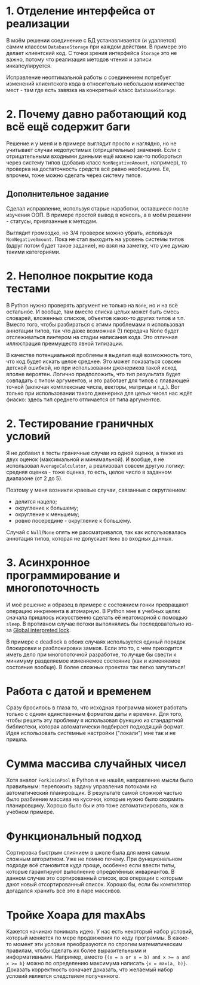 # 1. Отделение интерфейса от реализации
В моём решении соединение с БД устанавливается (и удаляется)
самим классом `DatabaseStorage` при каждом действии.
В примере это делает клиентский код.
С точки зрения интерфейса `Storage` это не важно,
потому что реализация методов чтения и записи инкапсулируется.

Исправление неоптимальной работы с соединением
потребует изменений клиентского кода
в относительно небольшом количестве мест -
там где есть завязка на конкретный класс `DatabaseStorage`.


# 2. Почему давно работающий код всё ещё содержит баги
Решение и у меня и в примере выглядит просто и наглядно,
но не учитывает случаи недопустимых (отрицательных) значений.
Если с отрицательными входными данными ещё можно как-то побороться
через систему типов (добавив класс `NonNegativeAmount`, например),
то проверка на достаточность средств всё равно необходима.
Её, впрочем, тоже можно сделать через систему типов.

## Дополнительное задание
Сделал исправление, используя старые наработки,
оставшиеся после изучения ООП.
В примере простой вывод в консоль, а в моём решении -
статусы, привязанные к методам.

Выглядит громоздко, но 3/4 проверок можно убрать,
используя `NonNegativeAmount`.
Пока не стал выходить на уровень системы типов
(вдруг потом будет такое задание),
но взял на заметку, что уже думаю такими категориями.


# 2. Неполное покрытие кода тестами
В Python нужно проверять аргумент не только на `None`, но и на всё остальное.
И вообще, там вместо списка целых может быть смесь
словарей, вложенных списков, объектов каких-то других типов и т.п.
Вместо того, чтобы разбираться с этими проблемами
я использовал аннотации типов,
так что даже возможная (!) передача None будет отслеживаться линтером
на стадии написания кода.
Это отличная иллюстрация преимуществ явной типизации.

В качестве потенциальной проблемы я выделил ещё возможность того,
что код будет искать целое среднее.
Это может показаться совсем детской ошибкой,
но при использовании дженериков такой исход вполне вероятен.
Логично предположить, что тип результата будет совпадать с типом аргументов,
и это работает для типов с плавающей точкой
(включая комплексные числа, векторы, матрицы и т.д.).
Вот только при использовании такого дженерика для целых чисел нас ждёт фиаско:
здесь тип среднего отличается от типа аргументов.


# 2. Тестирование граничных условий
Я не добавил в тесты граничные случаи из одной оценки,
а также из двух оценок (максимальной и минимальной).
И вообще, я не использовал `AverageCalculator`,
а реализовал совсем другую логику:
средняя оценка - тоже оценка,
то есть, целое число в заданном диапазоне (от 2 до 5).

Поэтому у меня возникли краевые случаи, связанные с округлением:

  - делится нацело;
  - округление к большему;
  - округление к меньшему;
  - ровно посередине - округление к большему.

Случай с `Null`/`None` опять не рассматривался,
так как использовалась аннотация типов,
которая не допускает `None` во входных данных.


# 3. Асинхронное программирование и многопоточность
И моё решение и образец в примере с состоянием гонки
превращают операцию инкремента в атомарную.
В Python мне в учебных целях сначала пришлось
искусственно сделать её неатомарной с помощью `sleep`.
В противном случае потоки выполнялись бы последовательно из-за
[Global interpreted lock](https://docs.python.org/3/glossary.html#term-global-interpreter-lock).

В примере с deadlock в обоих случаях используется
единый порядок блокировки и разблокировки замков.
Если это то, с чем приходится иметь дело при многопоточной разработке,
то лучше бы свести к минимуму разделяемое изменяемое состояние
(как и изменяемое состояние вообще).
В более сложных проектах так легко запутаться!


# Работа с датой и временем
Сразу бросилось в глаза то, что исходная программа может работать
только с одним единственным форматом даты и времени.
Для того, чтобы решить эту проблему
я использовал функцию из стандартной библиотеки,
которая автоматически подбирает подходящий формат.
Идея использовать системные настройки ("локали") мне так и не пришла.


# Сумма массива случайных чисел
Хотя аналог `ForkJoinPool` в Python я не нашёл,
направление мысли было правильным:
переложить задачу управления потоками на автоматический планировщик.
В результате самой сложной частью было разбиение массива на кусочки,
которые нужно было скормить планировщику.
Хорошо было бы и это тоже автоматизировать, как в учебном примере.


# Функциональный подход
Сортировка быстрым слиянием в школе была для меня самым сложным алгоритмом.
Уже не помню почему.
При функциональном подходе всё становится куда проще,
особенно если ввести типы, которые гарантируют
выполнение определённых инвариантов.
В данном случае это сортированный список,
все операции с которым дают новый отсортированный список.
Хорошо бы, если бы компилятор догадался
хранить всё это в паре массивов.


# Тройке Хоара для maxAbs
Кажется начинаю понимать идею.
У нас есть некоторый набор условий, который меняется
по мере продвижения по коду программы.
В какие-то момент эти условия преобразуются по строгим математическим правилам,
чтобы сделать их более выразительными и информативными.
Например, вместо `{(x = a or x = b) and x >= a and x >= b}`
можно по определению максимума написать `{x = max(a, b)}`.
Доказать корректность означает доказать,
что желаемый набор условий является следствием полученного.